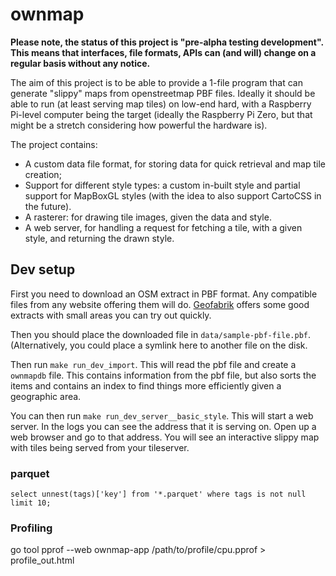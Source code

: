 # ownmap

**Please note, the status of this project is "pre-alpha testing development". This means that interfaces, file formats, APIs can (and will) change on a regular basis without any notice.**

The aim of this project is to be able to provide a 1-file program that can generate "slippy" maps from openstreetmap PBF files. Ideally it should be able to run (at least serving map tiles) on low-end hard, with a Raspberry Pi-level computer being the target (ideally the Raspberry Pi Zero, but that might be a stretch considering how powerful the hardware is).

The project contains:

- A custom data file format, for storing data for quick retrieval and map tile creation;
- Support for different style types: a custom in-built style and partial support for MapBoxGL styles (with the idea to also support CartoCSS in the future).
- A rasterer: for drawing tile images, given the data and style.
- A web server, for handling a request for fetching a tile, with a given style, and returning the drawn style.

## Dev setup

First you need to download an OSM extract in PBF format. Any compatible files from any website offering them will do. [Geofabrik](https://download.geofabrik.de/) offers some good extracts with small areas you can try out quickly.

Then you should place the downloaded file in `data/sample-pbf-file.pbf`. (Alternatively, you could place a symlink here to another file on the disk.

Then run `make run_dev_import`. This will read the pbf file and create a `ownmapdb` file. This contains information from the pbf file, but also sorts the items and contains an index to find things more efficiently given a geographic area.

You can then run `make run_dev_server__basic_style`. This will start a web server. In the logs you can see the address that it is serving on. Open up a web browser and go to that address. You will see an interactive slippy map with tiles being served from your tileserver.

### parquet

```
select unnest(tags)['key'] from '*.parquet' where tags is not null limit 10;
```

### Profiling

go tool pprof --web ownmap-app /path/to/profile/cpu.pprof > profile_out.html

